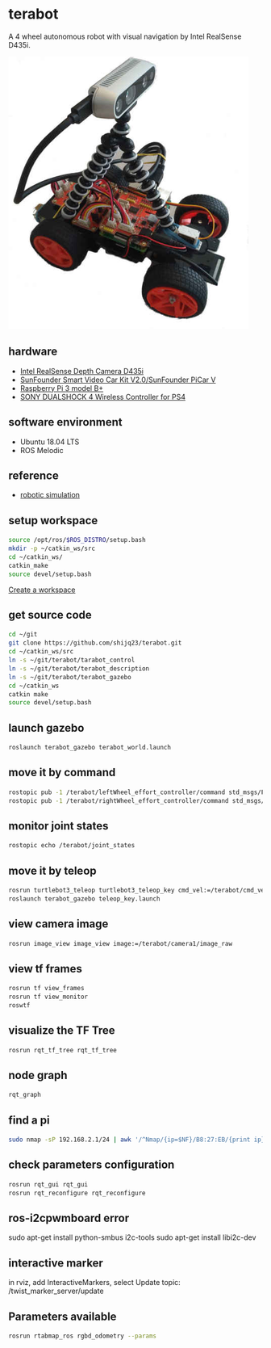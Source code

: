 # terabot

A 4 wheel autonomous robot with visual navigation by Intel RealSense D435i.

![Terabot](./terabot-pic-480.jpg)

## hardware

* [Intel RealSense Depth Camera D435i](https://www.intelrealsense.com/depth-camera-d435i/)
* [SunFounder Smart Video Car Kit V2.0/SunFounder PiCar V](https://www.sunfounder.com/smart-video-car-kit-v2-0.html)
* [Raspberry Pi 3 model B+](https://www.raspberrypi.org/products/raspberry-pi-3-model-b-plus/)
* [SONY DUALSHOCK 4 Wireless Controller for PS4](https://www.playstation.com/en-us/explore/accessories/gaming-controllers/dualshock-4/)

## software environment

* Ubuntu 18.04 LTS
* ROS Melodic

## reference

* [robotic simulation](https://www.generationrobots.com/blog/en/robotic-simulation-scenarios-with-gazebo-and-ros/)

## setup workspace

```bash
source /opt/ros/$ROS_DISTRO/setup.bash
mkdir -p ~/catkin_ws/src
cd ~/catkin_ws/
catkin_make
source devel/setup.bash
```

[Create a workspace](http://wiki.ros.org/catkin/Tutorials/create_a_workspace)

## get source code

```bash
cd ~/git
git clone https://github.com/shijq23/terabot.git
cd ~/catkin_ws/src
ln -s ~/git/terabot/tarabot_control
ln -s ~/git/terabot/terabot_description
ln -s ~/git/terabot/terabot_gazebo
cd ~/catkin_ws
catkin make
source devel/setup.bash
```

## launch gazebo

```bash
roslaunch terabot_gazebo terabot_world.launch
```

## move it by command

```bash
rostopic pub -1 /terabot/leftWheel_effort_controller/command std_msgs/Float64 "data: 11.5"
rostopic pub -1 /terabot/rightWheel_effort_controller/command std_msgs/Float64 "data: 11.0"
```

## monitor joint states

```bash
rostopic echo /terabot/joint_states
```

## move it by teleop

```bash
rosrun turtlebot3_teleop turtlebot3_teleop_key cmd_vel:=/terabot/cmd_vel
roslaunch terabot_gazebo teleop_key.launch

```

## view camera image

```bash
rosrun image_view image_view image:=/terabot/camera1/image_raw
```

## view tf frames

```bash
rosrun tf view_frames
rosrun tf view_monitor
roswtf
```

## visualize the TF Tree

```bash
rosrun rqt_tf_tree rqt_tf_tree
```

## node graph

```bash
rqt_graph
```

## find a pi

```bash
sudo nmap -sP 192.168.2.1/24 | awk '/^Nmap/{ip=$NF}/B8:27:EB/{print ip}'
```

## check parameters configuration

```bash
rosrun rqt_gui rqt_gui
rosrun rqt_reconfigure rqt_reconfigure
```

## ros-i2cpwmboard error

sudo apt-get install python-smbus i2c-tools
sudo apt-get install libi2c-dev

## interactive marker

in rviz, add InteractiveMarkers, select Update topic: /twist_marker_server/update

## Parameters available

```bash
rosrun rtabmap_ros rgbd_odometry --params
```
